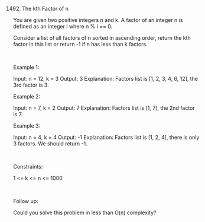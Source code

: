1492. The kth Factor of n

You are given two positive integers n and k. A factor of an integer n is defined as an integer i where n % i == 0.

Consider a list of all factors of n sorted in ascending order, return the kth factor in this list or return -1 if n has less than k factors.

 

Example 1:

Input: n = 12, k = 3
Output: 3
Explanation: Factors list is [1, 2, 3, 4, 6, 12], the 3rd factor is 3.


Example 2:

Input: n = 7, k = 2
Output: 7
Explanation: Factors list is [1, 7], the 2nd factor is 7.


Example 3:

Input: n = 4, k = 4
Output: -1
Explanation: Factors list is [1, 2, 4], there is only 3 factors. We should return -1.


 

Constraints:

1 <= k <= n <= 1000

 

Follow up:

Could you solve this problem in less than O(n) complexity?